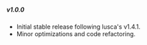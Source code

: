 ##### v1.0.0

* Initial stable release following lusca's v1.4.1.
* Minor optimizations and code refactoring.